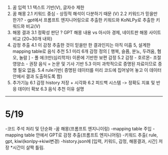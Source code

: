 1. 꿈 입력
    1.1 텍스트 기반(V), 글자수 제한
2. 꿈 해몽
   2.1 키워드 중심 - 상징적 해석이 다분하기 때문 (V)
   2.2 키워드가 믿을만 한가? - gpt에서 프롬프트 엔지니어링으로 추출한 키워드와 KoNLPy로 추출한 키워드와 비교(V)
3. 해몽 결과
     3.1 정확성 판단 ? GPT 해몽 내용 vs 아시아 경제, 네이트판 해몽 사이트 비교 (20~30개 내외)
4. 감정 추출
    4.1 이 감정 추출한 것이 믿을만 한 결과인지는 아직 미흡
5, 설계한 mapping table로 음식 추천 
   5.1 미리 6개 감정 정의 [ 행복, 슬픔, 분노, 두려움, 혐오, 놀람 ] - 폴 에크만(심리학자) 이론에 기반한 보편 감정
   5.2 감정 - 호르몬- 조절 영양소 - 권장 음식 = 논문 및 기사 기반
   5.3 이미 과학적으로 증명된 자료이므로 증명 필요 없음.
   5.4 rule기반( 증명된 데이터를 미리 코드에 집어넣어 놓고 이 데이터 안에서 결과 도출하도록 함)
6. 추가기능
    6.1 감정 history 저장 + 시각화
    6.2 피드백 시스템 -> 정확도 지표 및 반응 데이터 확보
    6.3 음식 추천 이유 설명


***********
# 5/19
-코드 주석 처리 및 단순화
-꿈 해몽(프롬프트 엔지니이링)
-mapping table 주입
-mapping table 안에서 GPT로 감정 추출(프롬프트 엔지니어링)
-키워드 추출( rule, gpt, kiwi(konlpy->kiwi변경)
-history.json에 [입력, 키워드, 감정, 해몽결과, 시간] 저장 *시간이 살짝 틀림.
